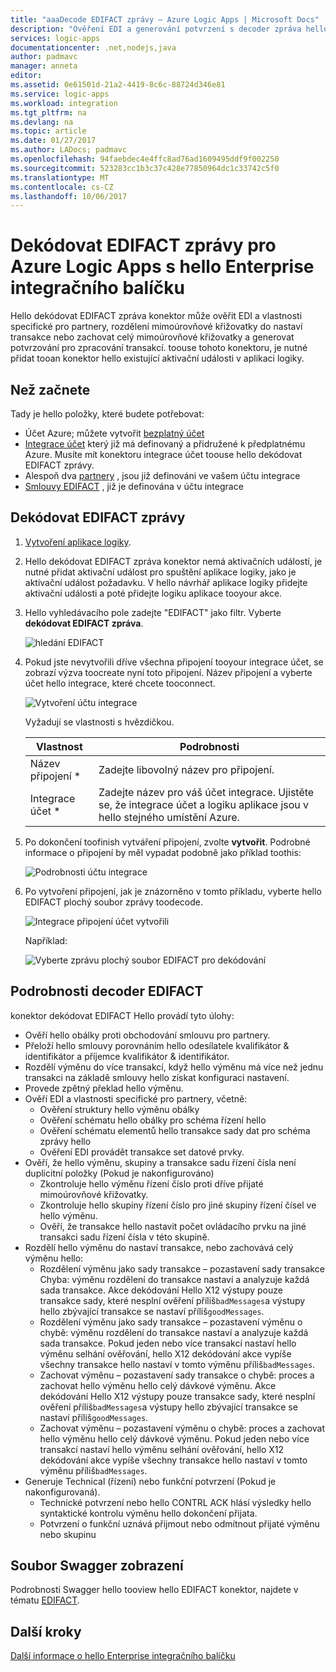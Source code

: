 ```yaml
---
title: "aaaDecode EDIFACT zprávy – Azure Logic Apps | Microsoft Docs"
description: "Ověření EDI a generování potvrzení s decoder zpráva hello EDIFACT v hello Enterprise integrační balíček pro Azure Logic Apps"
services: logic-apps
documentationcenter: .net,nodejs,java
author: padmavc
manager: anneta
editor: 
ms.assetid: 0e61501d-21a2-4419-8c6c-88724d346e81
ms.service: logic-apps
ms.workload: integration
ms.tgt_pltfrm: na
ms.devlang: na
ms.topic: article
ms.date: 01/27/2017
ms.author: LADocs; padmavc
ms.openlocfilehash: 94faebdec4e4ffc8ad76ad1609495ddf9f002250
ms.sourcegitcommit: 523283cc1b3c37c428e77850964dc1c33742c5f0
ms.translationtype: MT
ms.contentlocale: cs-CZ
ms.lasthandoff: 10/06/2017
---
```

# <a name="decode-edifact-messages-for-azure-logic-apps-with-hello-enterprise-integration-pack"></a>Dekódovat EDIFACT zprávy pro Azure Logic Apps s hello Enterprise integračního balíčku

Hello dekódovat EDIFACT zpráva konektor může ověřit EDI a vlastnosti specifické pro partnery, rozdělení mimoúrovňové křižovatky do nastaví transakce nebo zachovat celý mimoúrovňové křižovatky a generovat potvrzování pro zpracování transakcí. toouse tohoto konektoru, je nutné přidat tooan konektor hello existující aktivační události v aplikaci logiky.

## <a name="before-you-start"></a>Než začnete

Tady je hello položky, které budete potřebovat:

* Účet Azure; můžete vytvořit [bezplatný účet](https://azure.microsoft.com/free)
* [Integrace účet](logic-apps-enterprise-integration-create-integration-account.md) který již má definovaný a přidružené k předplatnému Azure. Musíte mít konektoru integrace účet toouse hello dekódovat EDIFACT zprávy. 
* Alespoň dva [partnery](logic-apps-enterprise-integration-partners.md) , jsou již definováni ve vašem účtu integrace
* [Smlouvy EDIFACT](logic-apps-enterprise-integration-edifact.md) , již je definována v účtu integrace

## <a name="decode-edifact-messages"></a>Dekódovat EDIFACT zprávy

1. [Vytvoření aplikace logiky](logic-apps-create-a-logic-app.md).

2. Hello dekódovat EDIFACT zpráva konektor nemá aktivačních událostí, je nutné přidat aktivační událost pro spuštění aplikace logiky, jako je aktivační událost požadavku. V hello návrhář aplikace logiky přidejte aktivační události a poté přidejte logiku aplikace tooyour akce.

3. Hello vyhledávacího pole zadejte "EDIFACT" jako filtr. Vyberte **dekódovat EDIFACT zpráva**.
   
    ![hledání EDIFACT](./media/logic-apps-enterprise-integration-edifact-decode/edifactdecodeimage1.png)

3. Pokud jste nevytvořili dříve všechna připojení tooyour integrace účet, se zobrazí výzva toocreate nyní toto připojení. Název připojení a vyberte účet hello integrace, které chcete tooconnect.
   
    ![Vytvoření účtu integrace](./media/logic-apps-enterprise-integration-edifact-decode/edifactdecodeimage2.png)

    Vyžadují se vlastnosti s hvězdičkou.

    | Vlastnost | Podrobnosti |
    | --- | --- |
    | Název připojení * |Zadejte libovolný název pro připojení. |
    | Integrace účet * |Zadejte název pro váš účet integrace. Ujistěte se, že integrace účet a logiku aplikace jsou v hello stejného umístění Azure. |

4. Po dokončení toofinish vytváření připojení, zvolte **vytvořit**. Podrobné informace o připojení by měl vypadat podobně jako příklad toothis:

    ![Podrobnosti účtu integrace](./media/logic-apps-enterprise-integration-edifact-decode/edifactdecodeimage3.png)  

5. Po vytvoření připojení, jak je znázorněno v tomto příkladu, vyberte hello EDIFACT plochý soubor zprávy toodecode.

    ![Integrace připojení účet vytvořili](./media/logic-apps-enterprise-integration-edifact-decode/edifactdecodeimage4.png)  

    Například:

    ![Vyberte zprávu plochý soubor EDIFACT pro dekódování](./media/logic-apps-enterprise-integration-edifact-decode/edifactdecodeimage5.png)  

## <a name="edifact-decoder-details"></a>Podrobnosti decoder EDIFACT

konektor dekódovat EDIFACT Hello provádí tyto úlohy: 

* Ověří hello obálky proti obchodování smlouvu pro partnery.
* Přeloží hello smlouvy porovnáním hello odesílatele kvalifikátor & identifikátor a příjemce kvalifikátor & identifikátor.
* Rozdělí výměnu do více transakcí, když hello výměnu má více než jednu transakci na základě smlouvy hello získat konfiguraci nastavení.
* Provede zpětný překlad hello výměnu.
* Ověří EDI a vlastnosti specifické pro partnery, včetně:
  * Ověření struktury hello výměnu obálky
  * Ověření schématu hello obálky pro schéma řízení hello
  * Ověření schématu elementů hello transakce sady dat pro schéma zprávy hello
  * Ověření EDI provádět transakce set datové prvky.
* Ověří, že hello výměnu, skupiny a transakce sadu řízení čísla není duplicitní položky (Pokud je nakonfigurováno) 
  * Zkontroluje hello výměnu řízení číslo proti dříve přijaté mimoúrovňové křižovatky. 
  * Zkontroluje hello skupiny řízení číslo pro jiné skupiny řízení čísel ve hello výměnu. 
  * Ověří, že transakce hello nastavit počet ovládacího prvku na jiné transakci sadu řízení čísla v této skupině.
* Rozdělí hello výměnu do nastaví transakce, nebo zachovává celý výměnu hello:
  * Rozdělení výměnu jako sady transakce – pozastavení sady transakce Chyba: výměnu rozdělení do transakce nastaví a analyzuje každá sada transakce. 
  Akce dekódování Hello X12 výstupy pouze transakce sady, které nesplní ověření příliš`badMessages`a výstupy hello zbývající transakce se nastaví příliš`goodMessages`.
  * Rozdělení výměnu jako sady transakce – pozastavení výměnu o chybě: výměnu rozdělení do transakce nastaví a analyzuje každá sada transakce. 
  Pokud jeden nebo více transakcí nastaví hello výměnu selhání ověřování, hello X12 dekódování akce vypíše všechny transakce hello nastaví v tomto výměnu příliš`badMessages`.
  * Zachovat výměnu – pozastavení sady transakce o chybě: proces a zachovat hello výměnu hello celý dávkové výměnu. 
  Akce dekódování Hello X12 výstupy pouze transakce sady, které nesplní ověření příliš`badMessages`a výstupy hello zbývající transakce se nastaví příliš`goodMessages`.
  * Zachovat výměnu – pozastavení výměnu o chybě: proces a zachovat hello výměnu hello celý dávkové výměnu. 
  Pokud jeden nebo více transakcí nastaví hello výměnu selhání ověřování, hello X12 dekódování akce vypíše všechny transakce hello nastaví v tomto výměnu příliš`badMessages`.
* Generuje Technical (řízení) nebo funkční potvrzení (Pokud je nakonfigurovaná).
  * Technické potvrzení nebo hello CONTRL ACK hlásí výsledky hello syntaktické kontrolu výměnu hello dokončení přijata.
  * Potvrzení o funkční uznává přijmout nebo odmítnout přijaté výměnu nebo skupinu

## <a name="view-swagger-file"></a>Soubor Swagger zobrazení
Podrobnosti Swagger hello tooview hello EDIFACT konektor, najdete v tématu [EDIFACT](/connectors/edifact/).

## <a name="next-steps"></a>Další kroky
[Další informace o hello Enterprise integračního balíčku](logic-apps-enterprise-integration-overview.md "Další informace o Enterprise integračního balíčku") 

